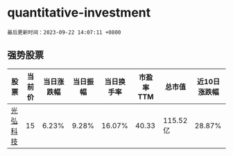 # quantitative-investment

`最后更新时间：2023-09-22 14:07:11 +0800`

## 强势股票

|股票|当前价|当日涨跌幅|当日振幅|当日换手率|市盈率TTM|总市值|近10日涨跌幅|
|----|----|----|----|----|----|----|----|
|[光弘科技](https://xueqiu.com/S/SZ300735)|15|6.23%|9.28%|16.07%|40.33|115.52亿|28.87%|
